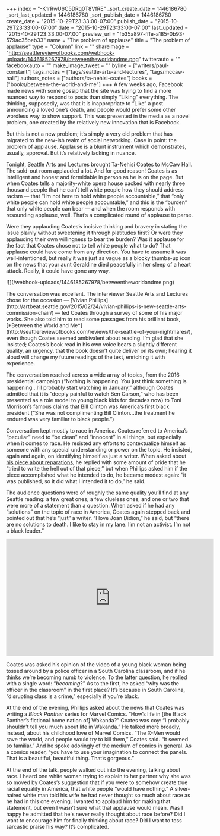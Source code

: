 +++
index = "-K1rRwU6C5DRq0T8VfRE"
_sort_create_date = 1446186780
_sort_last_updated = 1446186780
_sort_publish_date = 1446186780
create_date = "2015-10-29T23:33:00-07:00"
publish_date = "2015-10-29T23:33:00-07:00"
date = "2015-10-29T23:33:00-07:00"
last_updated = "2015-10-29T23:33:00-07:00"
preview_url = "fb35a897-fffe-a185-0b93-579ac35beb33"
name = "The problem of applause"
title = "The problem of applause"
type = "Column"
link = ""
shareimage = "http://seattlereviewofbooks.com/webhook-uploads/1446185267978/betweentheworldandme.png"
twitterauto = ""
facebookauto = ""
make_image_tweet = ""
byline = ["writers/paul-constant"]
tags_notes = ["tags/seattle-arts-and-lectures", "tags/mccaw-hall"]
authors_notes = ["authors/ta-nehisi-coates"]
books = ["books/between-the-world-and-me"]
+++
A few weeks ago, Facebook made news with some gossip that the site was trying to find a more nuanced way to respond to posts than simply “Liking” everything. The thinking, supposedly, was that it is inappropriate to “Like” a post announcing a loved one’s death, and people would prefer some other wordless way to show support. This was presented in the media as a novel problem, one created by the relatively new innovation that is Facebook.

But this is not a new problem; it’s simply a very old problem that has migrated to the new-ish  realm of social networking. Case in point: the problem of applause. Applause is a blunt instrument which demonstrates, usually, approval. But it’s relatively lacking in nuance.

Tonight, Seattle Arts and Lectures brought Ta-Nehisi Coates to McCaw Hall. The sold-out room applauded a lot. And for good reason! Coates is as intelligent and honest and formidable in person as he is on the page. But when Coates tells a majority-white opera house packed with nearly three thousand people that he can’t tell white people how they should address racism — that “I’m not here to hold white people accountable,” that “only white people can hold white people accountable,” and this is the “burden” that only white people can bear — and when the room responds with resounding applause, well. That’s a complicated round of applause to parse.

Were they applauding Coates’s incisive thinking and bravery in stating the issue plainly without sweetening it through platitudes first? Or were they applauding their own willingness to bear the burden? Was it applause for the fact that Coates chose not to tell white people what to do? That applause could have come from any direction. You have to assume it was well-intentioned, but really it was just as vague as a blocky thumbs-up icon on the news that your aunt Geraldine died peacefully in her sleep of a heart attack. Really, it could have gone any way.

<div class="break"></div>

<p class="image-left">![](/webhook-uploads/1446185267978/betweentheworldandme.png)</p>The conversation was excellent. The interviewer Seattle Arts and Lectures chose for the occasion — [Vivian Phillips](http://artbeat.seattle.gov/2015/02/24/vivian-phillips-is-new-seattle-arts-commission-chair/) — led Coates through a survey of some of his major works. She also told him to read some passages from his brilliant book, [*Between the World and Me*](http://seattlereviewofbooks.com/reviews/the-seattle-of-your-nightmares/), even though Coates seemed ambivalent about reading. I’m glad that she insisted; Coates’s book read in his own voice bears a slightly different quality, an urgency, that the book doesn’t quite deliver on its own; hearing it aloud will change my future readings of the text, enriching it with experience.

The conversation reached across a wide array of topics, from the 2016 presidential campaign (“Nothing is happening. You just think something is happening…I’ll probably start watching in January,” although Coates admitted that it is “deeply painful to watch Ben Carson,” who has been presented as a role model to young black kids for decades now) to Toni Morrison’s famous claims that Bill Clinton was America’s first black president (“She was not complimenting Bill Clinton…the treatment he endured was very familiar to black people.”) 

Conversation kept mostly to race in America. Coates referred to America’s “peculiar” need to “be clean” and “innocent” in all things, but especially when it comes to race. He resisted any efforts to contextualize himself as someone with any special understanding or power on the topic. He insisted, again and again, on identifying himself as just a writer. When asked about [his piece about reparations](http://www.theatlantic.com/magazine/archive/2014/06/the-case-for-reparations/361631/), he replied with some amount of pride that he “tried to write the hell out of that piece,” but when Phillips asked him if the piece accomplished what he intended to do, he became modest again: “it was published, so it did what I intended it to do,” he said.

The audience questions were of roughly the same quality you’ll find at any Seattle reading: a few great ones, a few clueless ones, and one or two that were more of a statement than a question. When asked if he had any “solutions” on the topic of race in America, Coates again stepped back and pointed out that he’s “just” a writer. “I love Joan Didion,” he said, but “there are no solutions to death. I like to stay in my lane. I’m not an activist. I’m not a black leader.”

<iframe width="560" height="315" src="https://www.youtube.com/embed/qBSrccdaqXo?rel=0" frameborder="0" allowfullscreen></iframe>

Coates was asked his opinion of the video of a young black woman being tossed around by a police officer in a South Carolina classroom, and if he thinks we’re becoming numb to violence. To the latter question, he replied with a single word: “*becoming*?” As to the first, he asked “why was the officer in the classroom” in the first place? It’s because in South Carolina, “disrupting class is a crime,” especially if you’re black.

At the end of the evening, Phillips asked about the news that Coates was writing a *Black Panther* series for Marvel Comics. “How’s life in [the Black Panther’s fictional home nation of] Wakanda?” Coates was coy: “I probably shouldn’t tell you much about life in Wakanda.” He talked more broadly, instead, about his childhood love of Marvel Comics. “The X-Men would save the world, and people would try to kill them,” Coates said. “It seemed so familiar.” And he spoke adoringly of the medium of comics in general. As a comics reader, “you have to use your imagination to connect the panels. That is a beautiful, beautiful thing. That’s gorgeous.”

At the end of the talk, people walked out into the evening, talking about race. I heard one white woman trying to explain to her partner why she was so moved by Coates’s suggestion that if you were to somehow create true racial equality in America, that white people “would have nothing.” A silver-haired white man told his wife he had never thought so much about race as he had in this one evening. I wanted to applaud him for making that statement, but even I wasn’t sure what that applause would mean. Was I happy he admitted that he's never really thought about race before? Did I want to encourage him for finally thinking about race? Did I want to toss sarcastic praise his way? It’s complicated. 